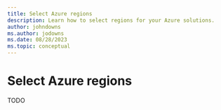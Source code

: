 ```yaml
---
title: Select Azure regions
description: Learn how to select regions for your Azure solutions.
author: johndowns
ms.author: jodowns
ms.date: 08/28/2023
ms.topic: conceptual
---
```


# Select Azure regions

TODO

